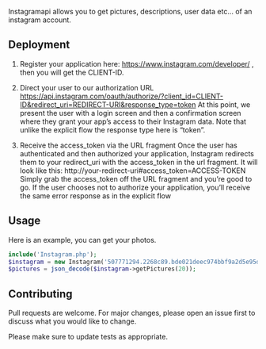 Instagramapi allows you to get pictures, descriptions, user data etc... of an instagram account.

## Deployment

1. Register your application here: https://www.instagram.com/developer/ , then you will get the CLIENT-ID.

2. Direct your user to our authorization URL
https://api.instagram.com/oauth/authorize/?client_id=CLIENT-ID&redirect_uri=REDIRECT-URI&response_type=token
At this point, we present the user with a login screen and then a confirmation screen where they grant your app’s access to their Instagram data. Note that unlike the explicit flow the response type here is “token”.

3. Receive the access_token via the URL fragment
Once the user has authenticated and then authorized your application, Instagram redirects them to your redirect_uri with the access_token in the url fragment. It will look like this: http://your-redirect-uri#access_token=ACCESS-TOKEN
Simply grab the access_token off the URL fragment and you’re good to go. If the user chooses not to authorize your application, you’ll receive the same error response as in the explicit flow

## Usage

Here is an example, you can get your photos.

```php
include('Instagram.php');
$instagram = new Instagram('507771294.2268c89.bde021deec974bbf9a2d5e95dfd57662');
$pictures = json_decode($instagram->getPictures(20));
```


## Contributing
Pull requests are welcome. For major changes, please open an issue first to discuss what you would like to change.

Please make sure to update tests as appropriate.
